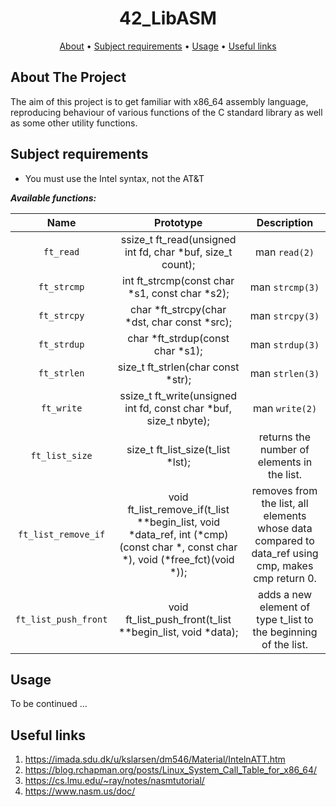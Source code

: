 <div align="center">

# 42_LibASM

[About](#about-the-project) •
[Subject requirements](#subject-requirements) •
[Usage](#usage) •
[Useful links](#useful-links)

</div>

## About The Project
The aim of this project is to get familiar with x86_64 assembly language, reproducing behaviour of various functions of the C standard library as well as some other utility functions.

## Subject requirements
* You must use the Intel syntax, not the AT&T

***Available functions:***

|         Name          |                                                           Prototype                                                            |                                            Description                                             |
|:---------------------:|:------------------------------------------------------------------------------------------------------------------------------:|:--------------------------------------------------------------------------------------------------:|
|       `ft_read`       |                                   ssize_t ft_read(unsigned int fd, char *buf, size_t count);                                   |                                           man `read(2)`                                            |
|      `ft_strcmp`      |                                         int ft_strcmp(const char *s1, const char *s2);                                         |                                          man `strcmp(3)`                                           |
|      `ft_strcpy`      |                                          char *ft_strcpy(char *dst, char const *src);                                          |                                          man `strcpy(3)`                                           |
|      `ft_strdup`      |                                                char *ft_strdup(const char *s1);                                                |                                          man `strdup(3)`                                           |
|      `ft_strlen`      |                                               size_t ft_strlen(char const *str);                                               |                                          man `strlen(3)`                                           |
|      `ft_write`       |                               ssize_t ft_write(unsigned int fd, const char *buf, size_t nbyte);                                |                                           man `write(2)`                                           |
|    `ft_list_size`     |                                               size_t ft_list_size(t_list *lst);                                                |                            returns the number of elements in the list.                             |
|  `ft_list_remove_if`  | void ft_list_remove_if(t_list **begin_list, void *data_ref, int (*cmp)(const char *, const char *), void (*free_fct)(void *)); | removes from the list, all elements whose data compared to data_ref using cmp, makes cmp return 0. |
| `ft_list_push_front`  |                                   void ft_list_push_front(t_list **begin_list, void *data);                                    |                  adds a new element of type t_list to the beginning of the list.                   |

## Usage

To be continued ...

## Useful links
1. https://imada.sdu.dk/u/kslarsen/dm546/Material/IntelnATT.htm
2. https://blog.rchapman.org/posts/Linux_System_Call_Table_for_x86_64/
3. https://cs.lmu.edu/~ray/notes/nasmtutorial/
4. https://www.nasm.us/doc/
